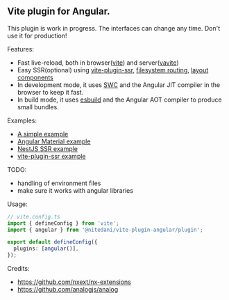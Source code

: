 Vite plugin for Angular.
---

This plugin is work in progress. The interfaces can change any time. Don't use it for production!

Features:
- Fast live-reload, both in browser([vite](https://vitejs.dev/)) and server([vavite](https://github.com/cyco130/vavite))
- Easy SSR(optional) using [vite-plugin-ssr](https://vite-plugin-ssr.com/), [filesystem routing](https://vite-plugin-ssr.com/filesystem-routing), [layout components](https://vite-plugin-ssr.com/layouts)
- In development mode, it uses [SWC](https://swc.rs/) and the Angular JIT compiler in the browser to keep it fast.
- In build mode, it uses [esbuild](https://esbuild.github.io/) and the Angular AOT compiler to produce small bundles.

Examples:
- [A simple example](./examples/simple/)
- [Angular Material example](./examples/material/)
- [NestJS SSR example](./examples/universal/)
- [vite-plugin-ssr example](./examples/vps/)



TODO:
- handling of environment files
- make sure it works with angular libraries

Usage:

```typescript
// vite.config.ts
import { defineConfig } from 'vite';
import { angular } from '@nitedani/vite-plugin-angular/plugin';

export default defineConfig({
  plugins: [angular()],
});


```

Credits:
- https://github.com/nxext/nx-extensions
- https://github.com/analogjs/analog